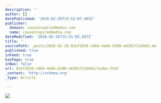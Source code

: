 ```yaml
---
description: ''
author: []
datePublished: '2016-02-26T15:52:07.403Z'
publisher:
  domain: causeinspiredmedia.com
  name: causeinspiredmedia.com
dateModified: '2016-02-26T15:51:05.587Z'
title: ''
sourcePath: _posts/2016-02-26-82ef2836-c864-4ebb-b208-e8302721de63.md
published: true
inFeed: true
hasPage: true
inNav: false
url: 82ef2836-c864-4ebb-b208-e8302721de63/index.html
_context: 'http://schema.org'
_type: Article

---
```

![](http://causeinspiredmedia.com/wp-content/uploads/2013/12/sean-lg.jpg)